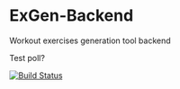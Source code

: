 # ExGen-Backend
Workout exercises generation tool backend

Test poll?

[![Build Status](https://258.mauk.house/jenkins/job/ExGen-Backend/lastBuild/buildStatus)](https://258.mauk.house/jenkins/job/ExGen-Backend/lastBuild)

